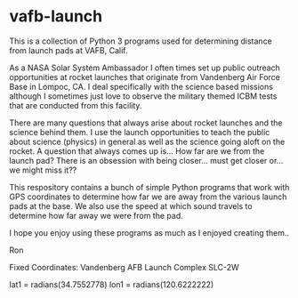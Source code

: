 # vafb-launch
This is a collection of Python 3 programs used for determining distance from launch pads at VAFB, Calif.

As a NASA Solar System Ambassador I often times set up public outreach opportunities at rocket launches that originate
from Vandenberg Air Force Base in Lompoc, CA. I deal specifically with the science based missions although I sometimes
just love to observe the military themed ICBM tests that are conducted from this facility.

There are many questions that always arise about rocket launches and the science behind them. I use the launch opportunities 
to teach the public about science (physics) in general as well as the science going aloft on the rocket. A question that 
always comes up is... How far are we from the launch pad? There is an obsession with being closer... must get closer or...
we might miss it??

This respository contains a bunch of simple Python programs that work with GPS coordinates to determine how far we are away
from the various launch pads at the base. We also use the speed at which sound travels to determine how far away we were 
from the pad.

I hope you enjoy using these programs as much as I enjoyed creating them..

Ron

Fixed Coordinates:
Vandenberg AFB Launch Complex SLC-2W

lat1 = radians(34.7552778)
lon1 = radians(120.6222222)
